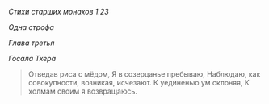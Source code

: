 *Стихи старших монахов 1\.23*

*Одна строфа*

*Глава третья*

*Госала Тхера*

> Отведав риса с мёдом,
> Я в созерцанье пребываю,
> Наблюдаю, как совокупности,
> возникая, исчезают\.
> К уединенью ум склоняя,
> К холмам своим я возвращаюсь\.